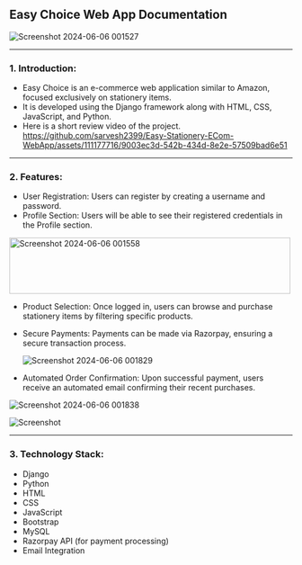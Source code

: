 ## Easy Choice Web App Documentation


![Screenshot 2024-06-06 001527](https://github.com/sarvesh2399/Easy-Stationery-ECom-WebApp/assets/111177716/6d3d0007-5750-4508-a94b-6ac14e5468b3)

-----

### 1. Introduction:

+ Easy Choice is an e-commerce web application similar to Amazon, focused exclusively on stationery items.
+ It is developed using the Django framework along with HTML, CSS, JavaScript, and Python.
+ Here is a short review video of the project.
https://github.com/sarvesh2399/Easy-Stationery-ECom-WebApp/assets/111177716/9003ec3d-542b-434d-8e2e-57509bad6e51

-----

### 2. Features:

+ User Registration: Users can register by creating a username and password.
+ Profile Section: Users will be able to see their registered credentials in the Profile section.

<img src="https://github.com/sarvesh2399/Easy-Stationery-ECom-WebApp/assets/111177716/ce5d83eb-0bd5-4468-ae58-8f60ca38187c" alt="Screenshot 2024-06-06 001558" width="500" height="100">


  
+ Product Selection: Once logged in, users can browse and purchase stationery items by filtering specific products.
+ Secure Payments: Payments can be made via Razorpay, ensuring a secure transaction process.

  ![Screenshot 2024-06-06 001829](https://github.com/sarvesh2399/Easy-Stationery-ECom-WebApp/assets/111177716/70f0e3a2-d9b8-4468-97a9-0dd377d6ee66)
  
+ Automated Order Confirmation: Upon successful payment, users receive an automated email confirming their recent purchases.

![Screenshot 2024-06-06 001838](https://github.com/sarvesh2399/Easy-Stationery-ECom-WebApp/assets/111177716/5fbde7b8-021c-45ee-b320-924313a2d6c6)

![Screenshot](https://github.com/sarvesh2399/Easy-Stationery-ECom-WebApp/assets/111177716/465c50f3-4edf-4d1f-a516-84f0c933288d)

-----

### 3. Technology Stack:

+ Django
+ Python
+ HTML
+ CSS
+ JavaScript
+ Bootstrap
+ MySQL
+ Razorpay API (for payment processing)
+ Email Integration


